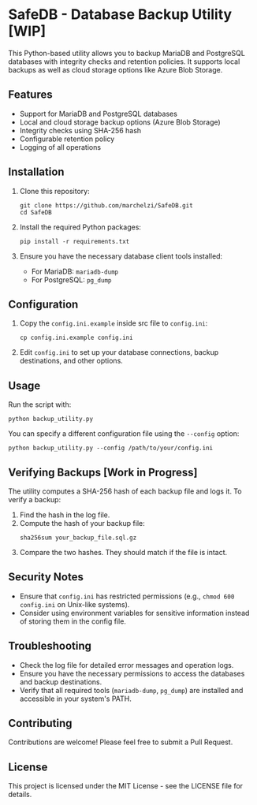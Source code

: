 # SafeDB - Database Backup Utility [WIP]

This Python-based utility allows you to backup MariaDB and PostgreSQL databases with integrity checks and retention policies. It supports local backups as well as cloud storage options like Azure Blob Storage.

## Features

- Support for MariaDB and PostgreSQL databases
- Local and cloud storage backup options (Azure Blob Storage)
- Integrity checks using SHA-256 hash
- Configurable retention policy
- Logging of all operations

## Installation

1. Clone this repository:
   ```
   git clone https://github.com/marchelzi/SafeDB.git
   cd SafeDB
   ```

2. Install the required Python packages:
   ```
   pip install -r requirements.txt
   ```

3. Ensure you have the necessary database client tools installed:
   - For MariaDB: `mariadb-dump`
   - For PostgreSQL: `pg_dump`

## Configuration

1. Copy the `config.ini.example` inside src file to `config.ini`:
   ```
   cp config.ini.example config.ini
   ```

2. Edit `config.ini` to set up your database connections, backup destinations, and other options.

## Usage

Run the script with:

```
python backup_utility.py
```

You can specify a different configuration file using the `--config` option:

```
python backup_utility.py --config /path/to/your/config.ini
```

## Verifying Backups [Work in Progress]

The utility computes a SHA-256 hash of each backup file and logs it. To verify a backup:

1. Find the hash in the log file.
2. Compute the hash of your backup file:
   ```
   sha256sum your_backup_file.sql.gz
   ```
3. Compare the two hashes. They should match if the file is intact.


## Security Notes

- Ensure that `config.ini` has restricted permissions (e.g., `chmod 600 config.ini` on Unix-like systems).
- Consider using environment variables for sensitive information instead of storing them in the config file.

## Troubleshooting

- Check the log file for detailed error messages and operation logs.
- Ensure you have the necessary permissions to access the databases and backup destinations.
- Verify that all required tools (`mariadb-dump`, `pg_dump`) are installed and accessible in your system's PATH.

## Contributing

Contributions are welcome! Please feel free to submit a Pull Request.

## License

This project is licensed under the MIT License - see the LICENSE file for details.
